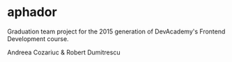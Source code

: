# aphador
Graduation team project for the 2015 generation of DevAcademy's Frontend Development course.

Andreea Cozariuc & Robert Dumitrescu
